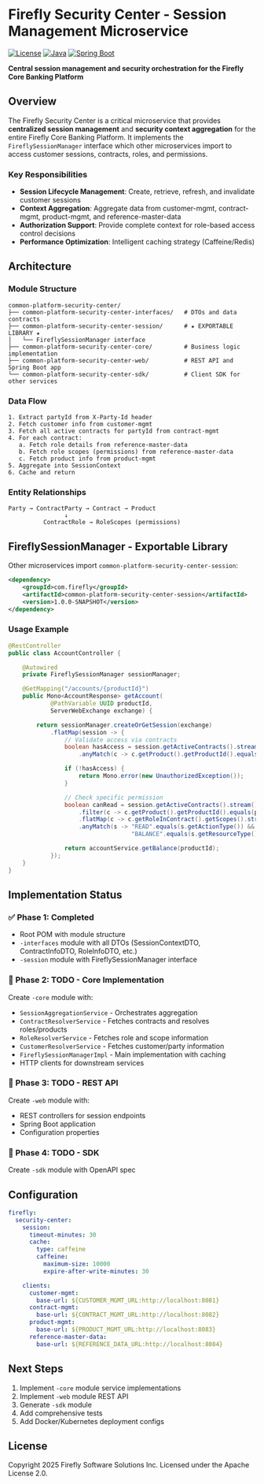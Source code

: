 # Firefly Security Center - Session Management Microservice

[![License](https://img.shields.io/badge/License-Apache%202.0-blue.svg)](https://opensource.org/licenses/Apache-2.0)
[![Java](https://img.shields.io/badge/Java-17+-orange.svg)](https://openjdk.java.net/)
[![Spring Boot](https://img.shields.io/badge/Spring%20Boot-3.x-green.svg)](https://spring.io/projects/spring-boot)

**Central session management and security orchestration for the Firefly Core Banking Platform**

## Overview

The Firefly Security Center is a critical microservice that provides **centralized session management** and **security context aggregation** for the entire Firefly Core Banking Platform. It implements the `FireflySessionManager` interface which other microservices import to access customer sessions, contracts, roles, and permissions.

### Key Responsibilities

- **Session Lifecycle Management**: Create, retrieve, refresh, and invalidate customer sessions
- **Context Aggregation**: Aggregate data from customer-mgmt, contract-mgmt, product-mgmt, and reference-master-data
- **Authorization Support**: Provide complete context for role-based access control decisions
- **Performance Optimization**: Intelligent caching strategy (Caffeine/Redis)

## Architecture

### Module Structure

```
common-platform-security-center/
├── common-platform-security-center-interfaces/   # DTOs and data contracts
├── common-platform-security-center-session/      # ★ EXPORTABLE LIBRARY ★
│   └── FireflySessionManager interface
├── common-platform-security-center-core/         # Business logic implementation
├── common-platform-security-center-web/          # REST API and Spring Boot app
└── common-platform-security-center-sdk/          # Client SDK for other services
```

### Data Flow

```
1. Extract partyId from X-Party-Id header
2. Fetch customer info from customer-mgmt
3. Fetch all active contracts for partyId from contract-mgmt
4. For each contract:
   a. Fetch role details from reference-master-data
   b. Fetch role scopes (permissions) from reference-master-data
   c. Fetch product info from product-mgmt
5. Aggregate into SessionContext
6. Cache and return
```

### Entity Relationships

```
Party → ContractParty → Contract → Product
                ↓
          ContractRole → RoleScopes (permissions)
```

## FireflySessionManager - Exportable Library

Other microservices import `common-platform-security-center-session`:

```xml
<dependency>
    <groupId>com.firefly</groupId>
    <artifactId>common-platform-security-center-session</artifactId>
    <version>1.0.0-SNAPSHOT</version>
</dependency>
```

### Usage Example

```java
@RestController
public class AccountController {

    @Autowired
    private FireflySessionManager sessionManager;

    @GetMapping("/accounts/{productId}")
    public Mono<AccountResponse> getAccount(
            @PathVariable UUID productId,
            ServerWebExchange exchange) {

        return sessionManager.createOrGetSession(exchange)
            .flatMap(session -> {
                // Validate access via contracts
                boolean hasAccess = session.getActiveContracts().stream()
                    .anyMatch(c -> c.getProduct().getProductId().equals(productId));

                if (!hasAccess) {
                    return Mono.error(new UnauthorizedException());
                }

                // Check specific permission
                boolean canRead = session.getActiveContracts().stream()
                    .filter(c -> c.getProduct().getProductId().equals(productId))
                    .flatMap(c -> c.getRoleInContract().getScopes().stream())
                    .anyMatch(s -> "READ".equals(s.getActionType()) && 
                                   "BALANCE".equals(s.getResourceType()));

                return accountService.getBalance(productId);
            });
    }
}
```

## Implementation Status

### ✅ Phase 1: Completed
- Root POM with module structure
- `-interfaces` module with all DTOs (SessionContextDTO, ContractInfoDTO, RoleInfoDTO, etc.)
- `-session` module with FireflySessionManager interface

### 🚧 Phase 2: TODO - Core Implementation
Create `-core` module with:
- `SessionAggregationService` - Orchestrates aggregation
- `ContractResolverService` - Fetches contracts and resolves roles/products
- `RoleResolverService` - Fetches role and scope information
- `CustomerResolverService` - Fetches customer/party information  
- `FireflySessionManagerImpl` - Main implementation with caching
- HTTP clients for downstream services

### 🚧 Phase 3: TODO - REST API
Create `-web` module with:
- REST controllers for session endpoints
- Spring Boot application
- Configuration properties

### 🚧 Phase 4: TODO - SDK
Create `-sdk` module with OpenAPI spec

## Configuration

```yaml
firefly:
  security-center:
    session:
      timeout-minutes: 30
      cache:
        type: caffeine
        caffeine:
          maximum-size: 10000
          expire-after-write-minutes: 30

    clients:
      customer-mgmt:
        base-url: ${CUSTOMER_MGMT_URL:http://localhost:8081}
      contract-mgmt:
        base-url: ${CONTRACT_MGMT_URL:http://localhost:8082}
      product-mgmt:
        base-url: ${PRODUCT_MGMT_URL:http://localhost:8083}
      reference-master-data:
        base-url: ${REFERENCE_DATA_URL:http://localhost:8084}
```

## Next Steps

1. Implement `-core` module service implementations
2. Implement `-web` module REST API
3. Generate `-sdk` module
4. Add comprehensive tests
5. Add Docker/Kubernetes deployment configs

## License

Copyright 2025 Firefly Software Solutions Inc. Licensed under the Apache License 2.0.
